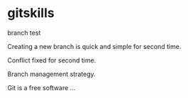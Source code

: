 # gitskills

branch test

Creating a new branch is quick and simple for second time.

Conflict fixed for second time.

Branch management strategy.

Git is a free software ...